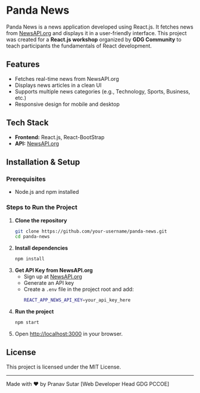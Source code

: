 # Panda News

Panda News is a news application developed using React.js. It fetches news from [NewsAPI.org](https://newsapi.org/) and displays it in a user-friendly interface. This project was created for a **React.js workshop** organized by **GDG Community** to teach participants the fundamentals of React development.

## Features
- Fetches real-time news from NewsAPI.org
- Displays news articles in a clean UI
- Supports multiple news categories (e.g., Technology, Sports, Business, etc.)
- Responsive design for mobile and desktop

## Tech Stack
- **Frontend:** React.js, React-BootStrap
- **API:** [NewsAPI.org](https://newsapi.org/)

## Installation & Setup

### Prerequisites
- Node.js and npm installed

### Steps to Run the Project
1. **Clone the repository**
   ```sh
   git clone https://github.com/your-username/panda-news.git
   cd panda-news
   ```
2. **Install dependencies**
   ```sh
   npm install
   ```
3. **Get API Key from NewsAPI.org**
   - Sign up at [NewsAPI.org](https://newsapi.org/)
   - Generate an API key
   - Create a `.env` file in the project root and add:
     ```sh
     REACT_APP_NEWS_API_KEY=your_api_key_here
     ```
4. **Run the project**
   ```sh
   npm start
   ```
5. Open [http://localhost:3000](http://localhost:3000) in your browser.


## License
This project is licensed under the MIT License.

---
Made with ❤️ by Pranav Sutar [Web Developer Head GDG PCCOE]

